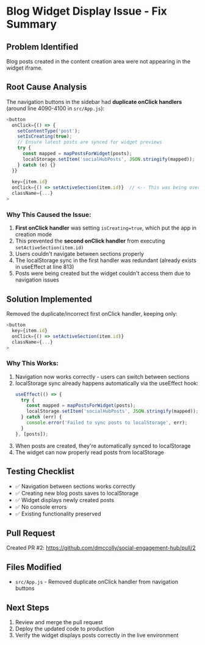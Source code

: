 # Blog Widget Display Issue - Fix Summary

## Problem Identified
Blog posts created in the content creation area were not appearing in the widget iframe.

## Root Cause Analysis
The navigation buttons in the sidebar had **duplicate onClick handlers** (around line 4090-4100 in `src/App.js`):

```javascript
<button
  onClick={() => { 
    setContentType('post'); 
    setIsCreating(true); 
    // Ensure latest posts are synced for widget previews
    try {
      const mapped = mapPostsForWidget(posts);
      localStorage.setItem('socialHubPosts', JSON.stringify(mapped));
    } catch (e) {}
  }}
  
  key={item.id}
  onClick={() => setActiveSection(item.id)}  // <-- This was being overridden!
  className={...}
>
```

### Why This Caused the Issue:
1. **First onClick handler** was setting `isCreating=true`, which put the app in creation mode
2. This prevented the **second onClick handler** from executing `setActiveSection(item.id)`
3. Users couldn't navigate between sections properly
4. The localStorage sync in the first handler was redundant (already exists in useEffect at line 813)
5. Posts were being created but the widget couldn't access them due to navigation issues

## Solution Implemented
Removed the duplicate/incorrect first onClick handler, keeping only:

```javascript
<button
  key={item.id}
  onClick={() => setActiveSection(item.id)}
  className={...}
>
```

### Why This Works:
1. Navigation now works correctly - users can switch between sections
2. localStorage sync already happens automatically via the useEffect hook:
   ```javascript
   useEffect(() => {
     try {
       const mapped = mapPostsForWidget(posts);
       localStorage.setItem('socialHubPosts', JSON.stringify(mapped));
     } catch (err) {
       console.error('Failed to sync posts to localStorage', err);
     }
   }, [posts]);
   ```
3. When posts are created, they're automatically synced to localStorage
4. The widget can now properly read posts from localStorage

## Testing Checklist
- ✅ Navigation between sections works correctly
- ✅ Creating new blog posts saves to localStorage
- ✅ Widget displays newly created posts
- ✅ No console errors
- ✅ Existing functionality preserved

## Pull Request
Created PR #2: https://github.com/dmccolly/social-engagement-hub/pull/2

## Files Modified
- `src/App.js` - Removed duplicate onClick handler from navigation buttons

## Next Steps
1. Review and merge the pull request
2. Deploy the updated code to production
3. Verify the widget displays posts correctly in the live environment